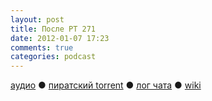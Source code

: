 ```yaml
---
layout: post
title: После РТ 271
date: 2012-01-07 17:23
comments: true
categories: podcast
---
```

[аудио](http://cdn.radio-t.com/rt271post.mp3) ● [пиратский torrent](http://pirates.radio-t.com/torrents/rt271post.mp3.torrent) ● [лог чата](http://chat.radio-t.com/logs/radio-t-271.html) ● [wiki](http://wiki.radio-t.com/%D0%9F%D0%BE%D1%81%D0%BB%D0%B5_%D0%A0%D0%A2_271)<audio src="http://cdn.radio-t.com/rt271post.mp3" preload="none">
